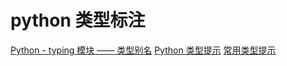 # python 类型标注

[Python - typing 模块 —— 类型别名](https://blog.csdn.net/qq_33801641/article/details/119793101)
[Python 类型提示](https://www.cnblogs.com/poloyy/p/15145380.html)
[常用类型提示](https://www.cnblogs.com/poloyy/p/15150315.html)
